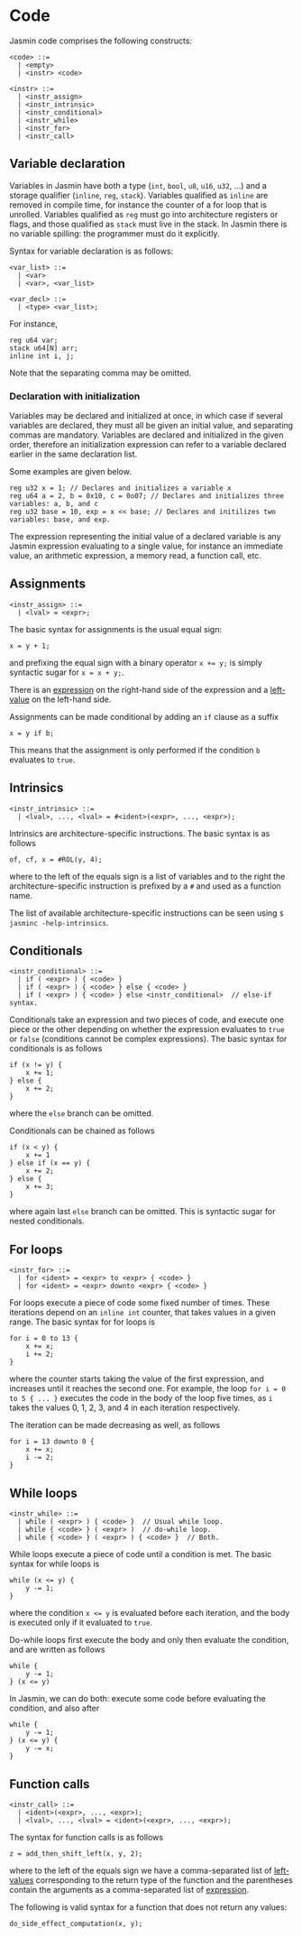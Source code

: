 # Code

Jasmin code comprises the following constructs:

```
<code> ::=
  | <empty>
  | <instr> <code>

<instr> ::=
  | <instr_assign>
  | <instr_intrinsic>
  | <instr_conditional>
  | <instr_while>
  | <instr_for>
  | <instr_call>
```

## Variable declaration

Variables in Jasmin have both a type (`int`, `bool`, `u8`, `u16`, `u32`, ...)
and a storage qualifier (`inline`, `reg`, `stack`).
Variables qualified as `inline` are removed in compile time, for instance the
counter of a for loop that is unrolled.
Variables qualified as `reg` must go into architecture registers or flags,
and those qualified as `stack` must live in the stack.
In Jasmin there is no variable spilling: the programmer must do it explicitly.

Syntax for variable declaration is as follows:
```
<var_list> ::=
  | <var>
  | <var>, <var_list>

<var_decl> ::=
  | <type> <var_list>;
```
For instance,
```
reg u64 var;
stack u64[N] arr;
inline int i, j;
```

Note that the separating comma may be omitted.

### Declaration with initialization

Variables may be declared and initialized at once, in which case if several
variables are declared, they must all be given an initial value, and separating
commas are mandatory. Variables are declared and initialized in the given order,
therefore an initialization expression can refer to a variable declared earlier
in the same declaration list.

Some examples are given below.

~~~
reg u32 x = 1; // Declares and initializes a variable x
reg u64 a = 2, b = 0x10, c = 0o07; // Declares and initializes three variables: a, b, and c
reg u32 base = 10, exp = x << base; // Declares and initilizes two variables: base, and exp.
~~~

The expression representing the initial value of a declared variable is any
Jasmin expression evaluating to a single value, for instance an immediate value,
an arithmetic expression, a memory read, a function call, etc.


## Assignments

```
<instr_assign> ::=
  | <lval> = <expr>;
```

The basic syntax for assignments is the usual equal sign:
```
x = y + 1;
```
and prefixing the equal sign with a binary operator `x += y;` is simply
syntactic sugar for `x = x + y;`.

There is an [expression](expressions) on the right-hand side of the expression
and a [left-value](lvalues) on the left-hand side.

Assignments can be made conditional by adding an `if` clause as a suffix
```
x = y if b;
```
This means that the assignment is only performed if the condition `b` evaluates to `true`.

## Intrinsics

```
<instr_intrinsic> ::=
  | <lval>, ..., <lval> = #<ident>(<expr>, ..., <expr>);
```

Intrinsics are architecture-specific instructions.
The basic syntax is as follows
```
of, cf, x = #ROL(y, 4);
```
where to the left of the equals sign is a list of variables and to the right
the architecture-specific instruction is prefixed by a `#` and used as a
function name.

The list of available architecture-specific instructions can be seen using
`$ jasminc -help-intrinsics`.


## Conditionals

```
<instr_conditional> ::=
  | if ( <expr> ) { <code> }
  | if ( <expr> ) { <code> } else { <code> }
  | if ( <expr> ) { <code> } else <instr_conditional>  // else-if syntax.
```

Conditionals take an expression and two pieces of code, and execute one piece
or the other depending on whether the expression evaluates to `true` or
`false` (conditions cannot be complex expressions).
The basic syntax for conditionals is as follows
```
if (x != y) {
    x += 1;
} else {
    x += 2;
}
```
where the `else` branch can be omitted.

Conditionals can be chained as follows
```
if (x < y) {
    x += 1
} else if (x == y) {
    x += 2;
} else {
    x += 3;
}
```
where again last `else` branch can be omitted.
This is syntactic sugar for nested conditionals.


## For loops

```
<instr_for> ::=
  | for <ident> = <expr> to <expr> { <code> }
  | for <ident> = <expr> downto <expr> { <code> }
```

For loops execute a piece of code some fixed number of times.
These iterations depend on an `inline int` counter, that takes values in a given
range.
The basic syntax for for loops is
```
for i = 0 to 13 {
    x += x;
    i += 2;
}
```
where the counter starts taking the value of the first expression, and increases
until it reaches the second one.
For example, the loop `for i = 0 to 5 { ... }` executes the code in the body of
the loop five times, as `i` takes the values 0, 1, 2, 3, and 4 in each iteration
respectively.

The iteration can be made decreasing as well, as follows
```
for i = 13 downto 0 {
    x += x;
    i -= 2;
}
```


## While loops

```
<instr_while> ::=
  | while ( <expr> ) { <code> }  // Usual while loop.
  | while { <code> } ( <expr> )  // do-while loop.
  | while { <code> } ( <expr> ) { <code> }  // Both.
```

While loops execute a piece of code until a condition is met.
The basic syntax for while loops is
```
while (x <= y) {
    y -= 1;
}
```
where the condition `x <= y` is evaluated before each iteration, and the body
is executed only if it evaluated to `true`.

Do-while loops first execute the body and only then evaluate the condition, and
are written as follows
```
while {
    y -= 1;
} (x <= y)
```

In Jasmin, we can do both: execute some code before evaluating the condition,
and also after
```
while {
    y -= 1;
} (x <= y) {
    y -= x;
}
```


## Function calls

```
<instr_call> ::=
  | <ident>(<expr>, ..., <expr>);
  | <lval>, ..., <lval> = <ident>(<expr>, ..., <expr>);
```

The syntax for function calls is as follows
```
z = add_then_shift_left(x, y, 2);
```
where to the left of the equals sign we have a comma-separated list of
[left-values](lvalues) corresponding to the return type of the function and the
parentheses contain the arguments as a comma-separated list of [expression](expressions).

The following is valid syntax for a function that does not return any values:
```
do_side_effect_computation(x, y);
```
